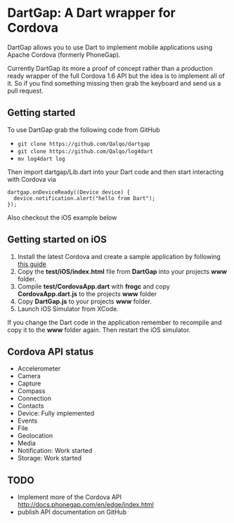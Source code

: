 DartGap: A Dart wrapper for Cordova
===================================

DartGap allows you to use Dart to implement mobile applications using
Apache Cordova (formerly PhoneGap). 

Currently DartGap its more a proof of concept rather than a production ready wrapper of the full Cordova 1.6 API but
the idea is to implement all of it. So if you find something missing then grab the keyboard and send us a pull request.

Getting started
---------------

To use DartGap grab the following code from GitHub

 * ```git clone https://github.com/Qalqo/dartgap```
 * ```git clone https://github.com/Qalqo/log4dart```
 * ```mv log4dart log```

Then import dartgap/Lib.dart into your Dart code and then start
interacting with Cordova via

```
dartgap.onDeviceReady((Device device) {
  device.notification.alert("hello from Dart");
});
```

Also checkout the iOS example below

Getting started on iOS
----------------------

1. Install the latest Cordova and create a sample application by following [this guide][ios]
1. Copy the **test/iOS/index.html** file from **DartGap** into your projects **www** folder.
1. Compile **test/CordovaApp.dart** with **frogc** and copy **CordovaApp.dart.js** to the projects **www** folder
1. Copy **DartGap.js** to your projects **www** folder.
1. Launch iOS Simulator from XCode.

If you change the Dart code in the application remember to recompile and copy it to the **www** folder again. 
Then restart the iOS simulator.

Cordova API status
------------------

* Accelerometer
* Camera
* Capture
* Compass
* Connection
* Contacts
* Device: Fully implemented
* Events
* File
* Geolocation
* Media
* Notification: Work started
* Storage: Work started


TODO
----
* Implement more of the Cordova API http://docs.phonegap.com/en/edge/index.html
* publish API documentation on GitHub

[ios]: http://wiki.phonegap.com/w/page/52010495/Getting%20Started%20with%20PhoneGap-Cordova%20and%20Xcode%204

